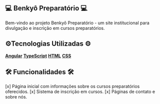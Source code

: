## 💻  Benkyô Preparatório 💻 

Bem-vindo ao projeto Benkyô Preparatório - um site institucional para divulgação e inscrição em cursos preparatórios.

## ⚙️Tecnologias Utilizadas ⚙️

**[Angular]()**
**[TypeScript]()**
**[HTML]()**
**[CSS]()**

## 🛠 Funcionalidades 🛠

[x] Página inicial com informações sobre os cursos preparatórios oferecidos.
[x] Sistema de inscrição em cursos.
[x] Páginas de contato e sobre nós.
